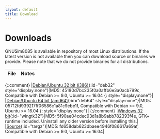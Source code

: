 ```yaml
---
layout: default
title: Download
---
```

<script>
var xmlhttp = new XMLHttpRequest();
var release_binaries = "https://api.github.com/repos/GNUSim8085/GNUSim8085/releases/12152266/assets";

xmlhttp.onreadystatechange = function() {
    if (this.readyState == 4 && this.status == 200) {
        var assetArr = JSON.parse(this.responseText);
        parseAssets(assetArr);
    }
};

xmlhttp.open("GET", release_binaries, true);
xmlhttp.send();

function parseAssets(arr) {
    var i;
    for(i = 0; i < arr.length; i++) {
        //if (arr[i].name.lastIndexOf("i386.deb") >= 0) {
        //    document.getElementById("deb32").parentNode.innerHTML += ' Downloads: ' + arr[i].download_count;
        //}
        //if (arr[i].name.lastIndexOf("amd64.deb") >= 0) {
        //    document.getElementById("deb64").parentNode.innerHTML += ' Downloads: ' + arr[i].download_count;
        //}
        //if (arr[i].name.lastIndexOf("powerpc.deb") >= 0) {
        //    document.getElementById("debpowerpc").parentNode.innerHTML += ' Downloads: ' + arr[i].download_count;
        //}
        if (arr[i].name.lastIndexOf("installer.exe") >= 0) {
            document.getElementById("wingtk32").parentNode.innerHTML += ' Downloads: ' + arr[i].download_count;
        }
        if (arr[i].name.lastIndexOf("tar.gz") >= 0) {
            document.getElementById("targz").parentNode.innerHTML += ' Downloads: ' + arr[i].download_count;
        }
    }
}

</script>

# Downloads

GNUSim8085 is available in repository of most Linux distributions. If the latest version is not available then you can download source or binaries we provide. Please note that we do not provide binaries for all distributions.

|File|Notes|
|:--:|:---:|
{::comment}
|[Debian/Ubuntu 32 bit (i386)](https://github.com/GNUSim8085/GNUSim8085/releases/download/1.3.7/gnusim8085_1.3.7-1.hardy1_i386.deb){:id="deb32" style="display:none"}|MD5: 45180d7bc235f0a0affb6e3a0acb799c, Compatible with Debian >= 9.0, Ubuntu >= 16.04 {: style="display:none"}|
|[Debian/Ubuntu 64 bit (amd64)](https://github.com/GNUSim8085/GNUSim8085/releases/download/1.3.7/gnusim8085_1.3.7-1.hardy1_amd64.deb){:id="deb64" style="display:none"}|MD5: 05712fd939217ff06586c1a81c9ebe1f, Compatible with Debian >= 9.0, Ubuntu >= 16.04 {: style="display:none"}|
{:/comment}
|[Windows 32 bit](https://github.com/GNUSim8085/GNUSim8085/releases/download/1.4.0/gnusim8085-1.4.0-installer.exe){:id="wingtk32"}|MD5: 5f90ae04cdec93d1a8b9abb782393f4e, GTK+ runtime included. Uninstall any older version before installing this.|
|[Source](https://github.com/GNUSim8085/GNUSim8085/releases/download/1.4.0/gnusim8085-1.4.0.tar.gz){:id="targz"}|MD5: fd658dab623dbaee4946f086617a69af, Compatible with Debian >= 9.0, Ubuntu >= 16.04|

